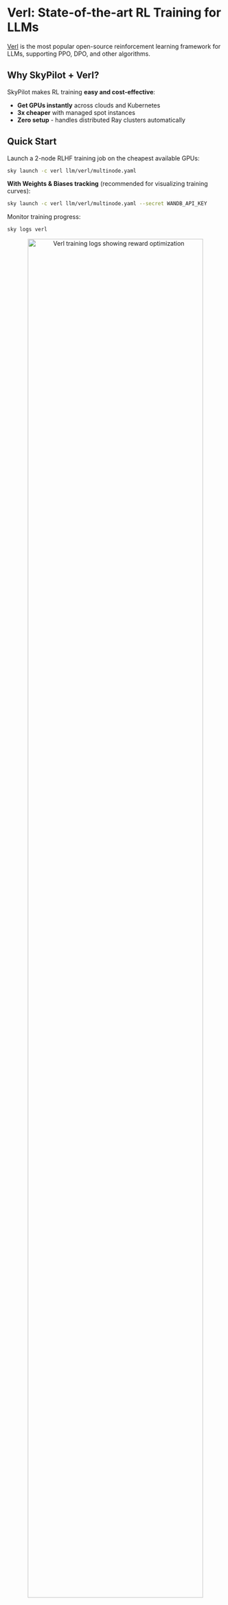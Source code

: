 # Verl: State-of-the-art RL Training for LLMs


[Verl](https://github.com/volcengine/verl) is the most popular open-source reinforcement learning framework for LLMs, supporting PPO, DPO, and other algorithms.

## Why SkyPilot + Verl?

SkyPilot makes RL training **easy and cost-effective**:
- **Get GPUs instantly** across clouds and Kubernetes
- **3x cheaper** with managed spot instances  
- **Zero setup** - handles distributed Ray clusters automatically

## Quick Start

Launch a 2-node RLHF training job on the cheapest available GPUs:
```bash
sky launch -c verl llm/verl/multinode.yaml
```

**With Weights & Biases tracking** (recommended for visualizing training curves):
```bash
sky launch -c verl llm/verl/multinode.yaml --secret WANDB_API_KEY
```

Monitor training progress:
```bash
sky logs verl
```

<p align="center">
  <img src="https://imgur.com/vQoEIm6.png" alt="Verl training logs showing reward optimization" width="90%"/>
</p>
<p align="center"><i>Training logs showing PPO optimization progress with reward metrics</i></p>

Access Ray dashboard:
```bash
sky status --endpoint 8280 verl
```

<p align="center">
  <img src="https://i.imgur.com/6Lwuldi.png" alt="Ray Dashboard showing distributed RLHF training" width="90%"/>
</p>
<p align="center"><i>Ray dashboard showing real-time monitoring of distributed training across multiple nodes</i></p>

## Key Features

The example trains Qwen2.5-0.5B-Instruct on the GSM8K dataset using PPO:
- **Multi-node distributed training** with automatic Ray cluster setup
- **Checkpoint persistence** to cloud storage for fault tolerance
- **Customizable models and datasets** via environment variables

## Advanced Usage

### 💰 Use Spot Instances for 3x Cost Savings

```bash
sky jobs launch -n verl-job llm/verl/multinode.yaml
```
Training automatically resumes from checkpoints if preempted.

### 🚀 Continue Experiments on the Same Cluster

```bash
# Run additional training epochs
sky exec verl llm/verl/multinode.yaml --env TOTAL_EPOCHS=10

# The YAML automatically detects and reuses the existing Ray cluster
```

### 📈 Scale to More Nodes

```bash
sky launch -c verl llm/verl/multinode.yaml --num-nodes 4
```

### 🔧 Customize Training Configuration

Modify parameters directly:
```bash
sky launch -c verl llm/verl/multinode.yaml \
  --env MODEL_NAME=meta-llama/Llama-2-7b-hf \
  --env ACTOR_LR=5e-6 \
  --env CRITIC_LR=1e-5
```

Train a larger model:
```bash
sky launch -c verl llm/verl/multinode.yaml \
  --env MODEL_NAME=Qwen/Qwen2.5-7B-Instruct \
  --gpus A100-80GB:8 --num-nodes 4
```

## Understanding the Setup

1. **Head node**: Prepares data, starts Ray head, submits training job
2. **Worker nodes**: Join Ray cluster for distributed training
3. **Smart resumption**: Ray cluster is reused if already running, avoiding restart overhead

## Troubleshooting

- **OOM errors**: Reduce batch sizes or `gpu_memory_utilization`
- **Connection issues**: Ensure ports 6385 (Ray) and 8280 (dashboard) are not blocked
- **First run is slow**: Model download happens once, subsequent runs are faster

## Learn More

- [Verl Documentation](https://verl.readthedocs.io/)
- [Verl GitHub Repository](https://github.com/volcengine/verl)
- [SkyPilot Ray Setup Guide](https://docs.skypilot.co/en/latest/running-jobs/distributed-jobs.html#executing-a-distributed-ray-program)